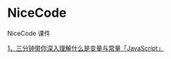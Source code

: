 # NiceCode
NiceCode 课件

[1、三分钟带你深入理解什么是变量与常量「JavaScript」](https://github.com/murongg/NiceCode/blob/main/三分钟带你深入理解什么是变量与常量「JavaScript」.md)